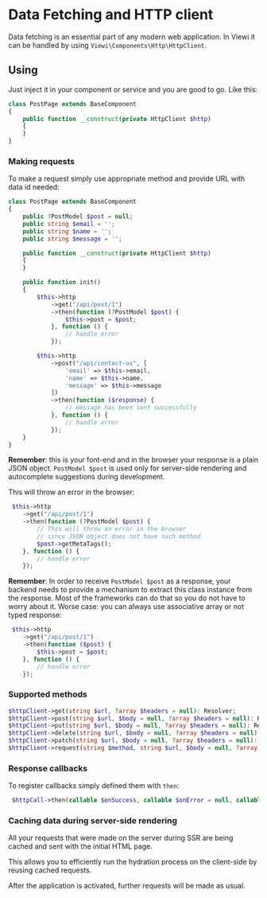 # Data Fetching and HTTP client

Data fetching is an essential part of any modern web application. In Viewi it can be handled by using `Viewi\Components\Http\HttpClient`. 

## Using

Just inject it in your component or service and you are good to go. Like this:

```php
class PostPage extends BaseComponent
{
    public function __construct(private HttpClient $http)
    {
    }
}
```

### Making requests

To make a request simply use appropriate method and provide URL with data id needed:

```php
class PostPage extends BaseComponent
{
    public ?PostModel $post = null;
    public string $email = '';
    public string $name = '';
    public string $message = '';

    public function __construct(private HttpClient $http)
    {
    }

    public function init()
    {
        $this->http
            ->get("/api/post/1")
            ->then(function (?PostModel $post) {
                $this->post = $post;
            }, function () {
                // handle error
            });

        $this->http
            ->post("/api/contact-us", [
                'email' => $this->email,
                'name' => $this->name,
                'message' => $this->message
            ])
            ->then(function ($response) {
                // message has been sent successfully
            }, function () {
                // handle error
            });
    }
}
```

**Remember**: this is your font-end and in the browser your response is a plain JSON object. `PostModel $post` is used only for server-side rendering and autocomplete suggestions during development.

This will throw an error in the browser:

```php
 $this->http
    ->get("/api/post/1")
    ->then(function (?PostModel $post) {
        // This will throw an error in the browser
        // since JSON object does not have such method
        $post->getMetaTags();
    }, function () {
        // handle error
    });
```

**Remember**: In order to receive `PostModel $post` as a response, your backend needs to provide a mechanism to extract this class instance from the response. Most of the frameworks can do that so you do not have to worry about it. Worse case: you can always use associative array or not typed response:

```php
 $this->http
    ->get("/api/post/1")
    ->then(function ($post) {
        $this->post = $post;
    }, function () {
        // handle error
    });
```

### Supported methods

```php
$httpClient->get(string $url, ?array $headers = null): Resolver;
$httpClient->post(string $url, $body = null, ?array $headers = null): Resolver;
$httpClient->put(string $url, $body = null, ?array $headers = null): Resolver;
$httpClient->delete(string $url, $body = null, ?array $headers = null): Resolver;
$httpClient->patch(string $url, $body = null, ?array $headers = null): Resolver;
$httpClient->request(string $method, string $url, $body = null, ?array $headers = null): Resolver;
```

### Response callbacks

To register callbacks simply defined them with `then`:

```php
 $httpCall->then(callable $onSuccess, callable $onError = null, callable $always = null);
```

### Caching data during server-side rendering

All your requests that were made on the server during SSR are being cached and sent with the initial HTML page.

This allows you to efficiently run the hydration process on the client-side by reusing cached requests.

After the application is activated, further requests will be made as usual.